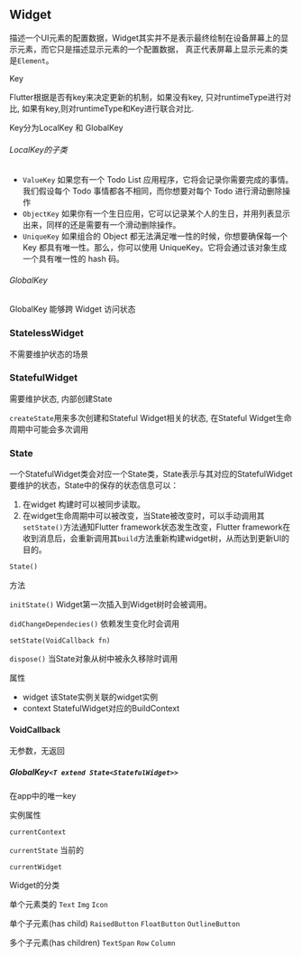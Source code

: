 ## Widget

描述一个UI元素的配置数据，Widget其实并不是表示最终绘制在设备屏幕上的显示元素，而它只是描述显示元素的一个配置数据， 真正代表屏幕上显示元素的类是`Element`。

Key

Flutter根据是否有key来决定更新的机制，如果没有key, 只对runtimeType进行对比, 如果有key,则对runtimeType和Key进行联合对比.

Key分为LocalKey 和 GlobalKey

###### LocalKey的子类

+ `ValueKey`  如果您有一个 Todo List 应用程序，它将会记录你需要完成的事情。我们假设每个 Todo 事情都各不相同，而你想要对每个 Todo 进行滑动删除操作
+ `ObjectKey`  如果你有一个生日应用，它可以记录某个人的生日，并用列表显示出来，同样的还是需要有一个滑动删除操作。
+ `UniqueKey` 如果组合的 Object 都无法满足唯一性的时候，你想要确保每一个 Key 都具有唯一性。那么，你可以使用 UniqueKey。它将会通过该对象生成一个具有唯一性的 hash 码。

###### GlobalKey

GlobalKey 能够跨 Widget 访问状态

### StatelessWidget

不需要维护状态的场景

### StatefulWidget

需要维护状态, 内部创建State

`createState`用来多次创建和Stateful Widget相关的状态, 在Stateful Widget生命周期中可能会多次调用

### State

一个StatefulWidget类会对应一个State类，State表示与其对应的StatefulWidget要维护的状态，State中的保存的状态信息可以：

1. 在widget 构建时可以被同步读取。
2. 在widget生命周期中可以被改变，当State被改变时，可以手动调用其`setState()`方法通知Flutter framework状态发生改变，Flutter framework在收到消息后，会重新调用其`build`方法重新构建widget树，从而达到更新UI的目的。

```dart
State()
```

方法

`initState()`  Widget第一次插入到Widget树时会被调用。

`didChangeDependecies()`  依赖发生变化时会调用

`setState(VoidCallback fn)`

`dispose()` 当State对象从树中被永久移除时调用

属性

+ widget 该State实例关联的widget实例
+ context StatefulWidget对应的BuildContext

#### VoidCallback

无参数，无返回

##### GlobalKey`<T extend State<StatefulWidget>>`

在app中的唯一key

实例属性

`currentContext`  

`currentState` 当前的

`currentWidget`



Widget的分类

单个元素类的 `Text` `Img` `Icon`

单个子元素(has child) `RaisedButton` `FloatButton` `OutlineButton`

多个子元素(has children) `TextSpan` `Row`   `Column`



